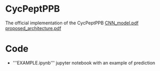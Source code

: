 # CycPeptPPB

The official implementation of the CycPeptPPB
[CNN_model.pdf](https://github.com/akiyamalab/cycpeptppb/files/7172773/CNN_model.pdf)
[proposed_architecture.pdf](https://github.com/akiyamalab/cycpeptppb/files/7172776/proposed_architecture.pdf)

# Code
- '''EXAMPLE.ipynb''' jupyter notebook with an example of prediction
